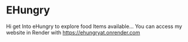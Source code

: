 # EHungry
Hi get Into eHungry to explore food Items available...
You can access my website in Render with https://ehungryat.onrender.com

